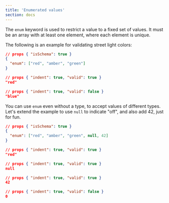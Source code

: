 ```yaml
---
title: 'Enumerated values'
section: docs
---
```


The `enum` keyword is used to restrict a value to a fixed set of values.
It must be an array with at least one element, where each element is
unique.

The following is an example for validating street light colors:

```json
// props { "isSchema": true }
{
  "enum": ["red", "amber", "green"]
}
```

```json
// props { "indent": true, "valid": true }
"red"
```

```json
// props { "indent": true, "valid": false }
"blue"
```

You can use `enum` even without a type, to accept values of different
types. Let\'s extend the example to use `null` to indicate \"off\", and
also add 42, just for fun.

```json
// props { "isSchema": true }
{
  "enum": ["red", "amber", "green", null, 42]
}
```

```json
// props { "indent": true, "valid": true }
"red"
```

```json
// props { "indent": true, "valid": true }
null
```

```json
// props { "indent": true, "valid": true }
42
```

```json
// props { "indent": true, "valid": false }
0
```
